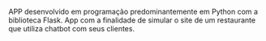 APP desenvolvido em programação predominantemente em Python com a biblioteca Flask. App com a finalidade de simular o site de um restaurante que utiliza chatbot com seus clientes.
